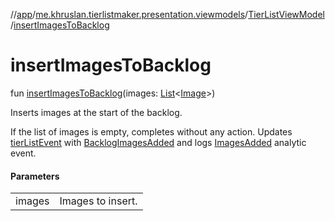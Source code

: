 //[app](../../../index.md)/[me.khruslan.tierlistmaker.presentation.viewmodels](../index.md)/[TierListViewModel](index.md)/[insertImagesToBacklog](insert-images-to-backlog.md)

# insertImagesToBacklog

fun [insertImagesToBacklog](insert-images-to-backlog.md)(images: [List](https://kotlinlang.org/api/latest/jvm/stdlib/kotlin.collections/-list/index.html)&lt;[Image](../../me.khruslan.tierlistmaker.data.models.tierlist.image/-image/index.md)&gt;)

Inserts images at the start of the backlog.

If the list of images is empty, completes without any action. Updates [tierListEvent](tier-list-event.md) with [BacklogImagesAdded](../../me.khruslan.tierlistmaker.data.models.tierlist/-backlog-images-added/index.md) and logs [ImagesAdded](../../me.khruslan.tierlistmaker.util.analytics/-images-added/index.md) analytic event.

#### Parameters

| | |
|---|---|
| images | Images to insert. |
